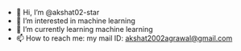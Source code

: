 - 👋 Hi, I’m @akshat02-star
- 👀 I’m interested in machine learning
- 🌱 I’m currently learning machine learning
- 📫 How to reach me: my mail ID: akshat2002agrawal@gmail.com

<!---
akshat02-star/akshat02-star is a ✨ special ✨ repository because its `README.md` (this file) appears on your GitHub profile.
You can click the Preview link to take a look at your changes.
--->
